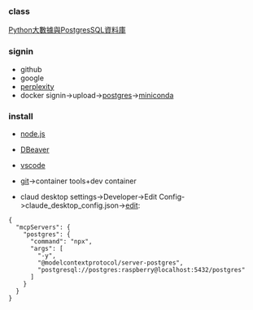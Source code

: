 ### class
[Python大數據與PostgresSQL資料庫](https://github.com/roberthsu2003/__2025_06_29_chihlee_postgres__)
### signin
* github
* google
* [perplexity](https://www.perplexity.ai/)
* docker
signin->upload->[postgres](https://github.com/roberthsu2003/python-SQLite-MySQL/tree/master/postgresSQL#docker-%E5%AE%89%E8%A3%9D)->[miniconda](https://github.com/roberthsu2003/python/tree/master/%E4%BD%BF%E7%94%A8Dock%E5%AE%B9%E5%99%A8%E9%96%8B%E7%99%BC#%E6%AD%A5%E9%A9%9F2-%E5%BB%BA%E7%AB%8B%E5%AE%B9%E5%99%A8)

### install
* [node.js](https://nodejs.org/zh-tw)
* [DBeaver](https://dbeaver.io/)
* [vscode](https://code.visualstudio.com/)
* [git](https://github.com/roberthsu2003/python/tree/master/vscode%E8%A8%AD%E5%AE%9A)->container tools+dev container

* claud desktop
settings->Developer->Edit Config->claude_desktop_config.json->[edit](https://github.com/modelcontextprotocol/servers/tree/2025.4.24/src/postgres):
```
{
  "mcpServers": {
    "postgres": {
      "command": "npx",
      "args": [
        "-y",
        "@modelcontextprotocol/server-postgres",
        "postgresql://postgres:raspberry@localhost:5432/postgres"
      ]
    }
  }
}
```